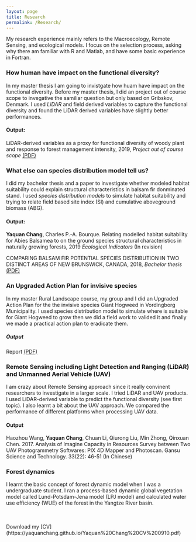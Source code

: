 ```yaml
---
layout: page
title: Research 
permalink: /Research/
---
```

My research experience mainly refers to the Macroecology, Remote Sensing, and ecological models. I focus on the selection process, asking why there am familiar with R and Matlab, and have some basic experience in Fortran.

### How human have impact on the functional diversity?
In my master thesis I am going to invistgate how huam have impact on the functional diversity. Before my master thesis, I did an project out of course scope to invegative the samiliar question but only based on Gribskov, Denmark. I used _LiDAR_ and field derived variables to capture the functional diversity and found the LiDAR derived variables have slightly better performances.

#### Output:
LiDAR-derived variables as a proxy for functional diversity of woody plant and response to forest management intensity, 2019, _Project out of course scope_ [(PDF)](https://yaquanchang.github.io/Project_Yaquan.pdf)


### What else can species distribution model tell us?
I did my bachelor thesis and a paper to investigate whether modeled habitat suitability could explain structural characteristics in balsam fir donminated stand. I used _species distribution models_ to simulate habitat suitability and trying to relate field based site index (SI) and cumulative aboveground biomass (ABG). 

#### Output: 
**Yaquan Chang**, Charles P.-A. Bourque. Relating modelled habitat suitability for Abies Balsamea to on the ground species structural characteristics in naturally growing forests, 2019 _Ecological Indicators_ (In revision)

COMPARING BALSAM FIR POTENTIAL SPECIES DISTRIBUTION IN TWO DISTINCT AREAS OF NEW BRUNSWICK, CANADA, 2018, _Bachelor thesis_ [(PDF)](https://yaquanchang.github.io/Thesis_Yaquan.pdf)

### An Upgraded Action Plan for invisive species
In my master Rural Landscape course, my group and I did an Upgraded Action Plan for the the invisive species Giant Hogweed in Vordingborg Municipality. I used species distribution model to simulate where is suitable for Giant Hogweed to grow then we did a field work to valided it and finally we made a practical action plan to eradicate them.

##### Output
Report [(PDF)](https://yaquanchang.github.io/Giant_Hogweed.pdf)


### Remote Sensing including Light Detection and Ranging (LiDAR) and Unmanned Aerial Vehicle (UAV)
I am crazy about Remote Sensing approach since it really convinent researchers to investigate in a larger scale. I tried LiDAR and UAV products. I used LiDAR-derived variable to predict the functional diversity (see first topic). I also learnt a bit about the UAV approach. We compared the performance of different platforms when processing UAV data.

#### Output
Haozhou Wang, **Yaquan Chang**, Chuan Li, Qiurong Liu, Min Zhong, Qinxuan Chen. 2017. Analysis of Imagine Capacity in Resources Survey between Two UAV Photogrammetry Softwares: PIX 4D Mapper and Photoscan. Gansu Science and Technology. 33(22): 46-51 (In Chinese)

### Forest dynamics
I learnt the basic concept of forest dynamic model when I was a undergraduate student. I ran a process-based dynamic global vegetation model called Lund-Potsdam-Jena model (LPJ model) and calculated water use efficiency (WUE) of the forest in the Yangtze River basin. 

<br>
<br>
Download my [CV](https://yaquanchang.github.io/Yaquan%20Chang%20CV%200910.pdf)
<br>
